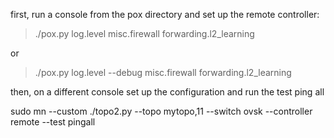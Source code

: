 first, run a console from the pox directory and set up the remote controller:

> ./pox.py log.level misc.firewall forwarding.l2_learning

or

> ./pox.py log.level --debug misc.firewall forwarding.l2_learning

then, on a different console set up the configuration and run the test ping all

sudo mn --custom ./topo2.py --topo mytopo,11 --switch ovsk --controller remote --test pingall
